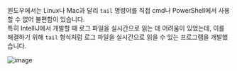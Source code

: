 윈도우에서는 Linux나 Mac과 달리 `tail` 명령어를 직접 cmd나 PowerShell에서 사용할 수 없어 불편함이 있습니다.  
특히 IntelliJ에서 개발할 때 로그 파일을 실시간으로 읽는 데 어려움이 있었는데, 이를 해결하기 위해 `tail` 형식처럼 로그 파일을 실시간으로 읽을 수 있는 프로그램을 개발했습니다.


![image](https://github.com/user-attachments/assets/d2d2f26c-b081-4540-85d8-14e73e7cbb5d)
